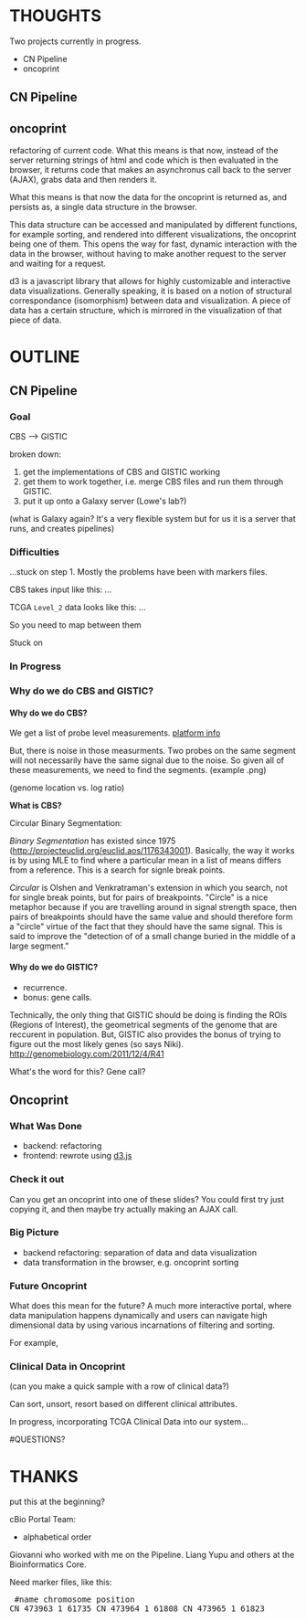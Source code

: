# THOUGHTS

Two projects currently in progress.

* CN Pipeline
* oncoprint

## CN Pipeline

## oncoprint

refactoring of current code.  What this means is that now, instead of the
server returning strings of html and code which is then evaluated in the
browser, it returns code that makes an asynchronus call back to the server
(AJAX), grabs data and then renders it.

What this means is that now the data for the oncoprint is returned as, and
persists as, a single data structure in the browser.

This data structure can be accessed and manipulated by different functions, for
example sorting, and rendered into different visualizations, the oncoprint
being one of them.  This opens the way for fast, dynamic interaction with the
data in the browser, without having to make another request to the server and
waiting for a request.

d3 is a javascript library that allows for highly customizable and interactive
data visualizations.  Generally speaking, it is based on a notion of structural
correspondance (isomorphism) between data and visualization.  A piece of data
has a certain structure, which is mirrored in the visualization of that piece
of data.


# OUTLINE

## CN Pipeline

### Goal
CBS --> GISTIC

broken down:

1. get the implementations of CBS and GISTIC working
2. get them to work together, i.e. merge CBS files and run them through GISTIC.
3. put it up onto a Galaxy server (Lowe's lab?)

(what is Galaxy again? It's a very flexible system but for us it is a server
that runs, and creates pipelines)

### Difficulties

...stuck on step 1.  Mostly the problems have been with markers files.

CBS takes input like this:
...

TCGA `Level_2` data looks like this:
...

So you need to map between them

Stuck on

### In Progress

### Why do we do CBS and GISTIC?

#### Why do we do CBS?

We get a list of probe level measurements.
<a href=http://www.chem.agilent.com/Library/posters/Public/Copy_Number_Variant_Detection_Using_Agilent_CGH_Platforms.pdf>platform info</a>

But, there is noise in those measurments.  Two probes on the same segment will
not necessarily have the same signal due to the noise.  So given all of these
measurements, we need to find the segments.  (example .png)

(genome location vs. log ratio)

**What is CBS?**

Circular Binary Segmentation:

*Binary Segmentation* has existed since 1975
(<http://projecteuclid.org/euclid.aos/1176343001>).  Basically, the way it
works is by using MLE to find where a particular mean in a list of means
differs from a reference.  This is a search for signle break points.

*Circular* is Olshen and Venkratraman's extension in which you search, not for
single break points, but for pairs of breakpoints. "Circle" is a nice metaphor
because if you are travelling around in signal strength space, then pairs of
breakpoints should have the same value and should therefore form a "circle"
virtue of the fact that they should have the same signal.  This is said to
improve the "detection of of a small change buried in the middle of a large
segment."

#### Why do we do GISTIC?

* recurrence.
* bonus: gene calls.

Technically, the only thing that GISTIC should be doing is finding the ROIs
(Regions of Interest), the geometrical segments of the genome that are reccurent
in population.  But, GISTIC also provides the bonus of trying to figure out the
most likely genes (so says Niki). <http://genomebiology.com/2011/12/4/R41>

What's the word for this?  Gene call?

## Oncoprint

### What Was Done

* backend: refactoring
* frontend: rewrote using [d3.js](www.d3js.org)

### Check it out
Can you get an oncoprint into one of these slides?  You could first try just
copying it, and then maybe try actually making an AJAX call.

### Big Picture

* backend refactoring: separation of data and data visualization
* data transformation in the browser, e.g. oncoprint sorting

### Future Oncoprint
What does this mean for the future?  A much more interactive portal, where data
manipulation happens dynamically and users can navigate high dimensional data
by using various incarnations of filtering and sorting.

For example,

### Clinical Data in Oncoprint
(can you make a quick sample with a row of clinical data?)

Can sort, unsort, resort based on different clinical attributes.

In progress, incorporating TCGA Clinical Data into our system...

#QUESTIONS?

# THANKS
put this at the beginning?

cBio Portal Team:
* alphabetical order

Giovanni who worked with me on the Pipeline.
Liang Yupu and others at the Bioinformatics Core.



Need marker files, like this:<pre>
#name       chromosome  position
CN_473963   1           61735
CN_473964   1           61808
CN_473965   1           61823
</pre>

